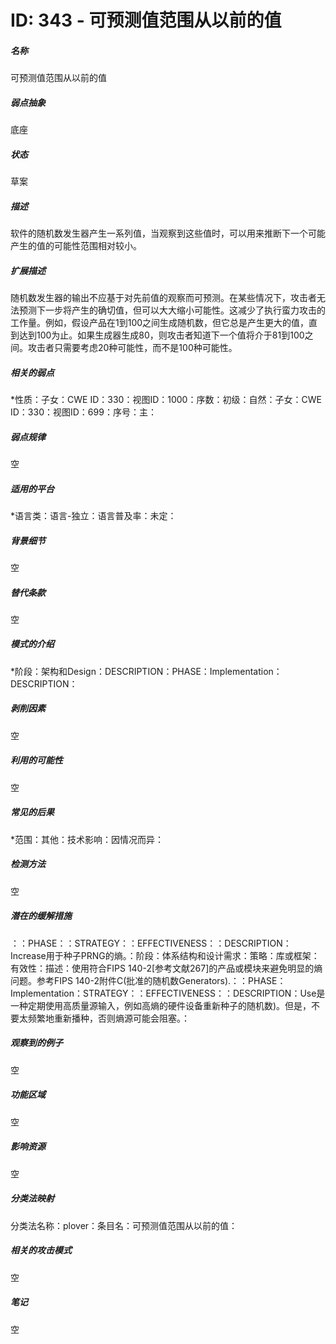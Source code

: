 # ID: 343 - 可预测值范围从以前的值
<h5>名称</h5>可预测值范围从以前的值
<h5>弱点抽象</h5>底座
<h5>状态</h5>草案
<h5>描述</h5>软件的随机数发生器产生一系列值，当观察到这些值时，可以用来推断下一个可能产生的值的可能性范围相对较小。
<h5>扩展描述</h5>随机数发生器的输出不应基于对先前值的观察而可预测。在某些情况下，攻击者无法预测下一步将产生的确切值，但可以大大缩小可能性。这减少了执行蛮力攻击的工作量。例如，假设产品在1到100之间生成随机数，但它总是产生更大的值，直到达到100为止。如果生成器生成80，则攻击者知道下一个值将介于81到100之间。攻击者只需要考虑20种可能性，而不是100种可能性。
<h5>相关的弱点</h5>*性质：子女：CWE ID：330：视图ID：1000：序数：初级：自然：子女：CWE ID：330：视图ID：699：序号：主：
<h5>弱点规律</h5>空
<h5>适用的平台</h5>*语言类：语言-独立：语言普及率：未定：
<h5>背景细节</h5>空
<h5>替代条款</h5>空
<h5>模式的介绍</h5>*阶段：架构和Design：DESCRIPTION：PHASE：Implementation：DESCRIPTION：
<h5>剥削因素</h5>空
<h5>利用的可能性</h5>空
<h5>常见的后果</h5>*范围：其他：技术影响：因情况而异：
<h5>检测方法</h5>空
<h5>潜在的缓解措施</h5>：：PHASE：：STRATEGY：：EFFECTIVENESS：：DESCRIPTION：Increase用于种子PRNG的熵。：阶段：体系结构和设计需求：策略：库或框架：有效性：描述：使用符合FIPS 140-2[参考文献267]的产品或模块来避免明显的熵问题。参考FIPS 140-2附件C(批准的随机数Generators).：：PHASE：Implementation：STRATEGY：：EFFECTIVENESS：：DESCRIPTION：Use是一种定期使用高质量源输入，例如高熵的硬件设备重新种子的随机数)。但是，不要太频繁地重新播种，否则熵源可能会阻塞。：
<h5>观察到的例子</h5>空
<h5>功能区域</h5>空
<h5>影响资源</h5>空
<h5>分类法映射</h5>分类法名称：plover：条目名：可预测值范围从以前的值：
<h5>相关的攻击模式</h5>空
<h5>笔记</h5>空

